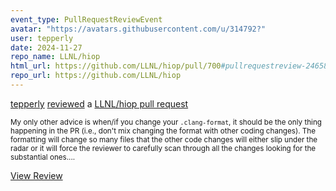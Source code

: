 ```yaml
---
event_type: PullRequestReviewEvent
avatar: "https://avatars.githubusercontent.com/u/314792?"
user: tepperly
date: 2024-11-27
repo_name: LLNL/hiop
html_url: https://github.com/LLNL/hiop/pull/700#pullrequestreview-2465832070
repo_url: https://github.com/LLNL/hiop
---
```


<a href='https://github.com/tepperly' target='_blank'>tepperly</a> <a href='https://github.com/LLNL/hiop/pull/700#pullrequestreview-2465832070' target='_blank'>reviewed</a> a <a href='https://github.com/LLNL/hiop/pull/700' target='_blank'>LLNL/hiop pull request</a>

<small>My only other advice is when/if you change your `.clang-format`, it should be the only thing happening in the PR (i.e., don't mix changing the format with other coding changes). The formatting will change so many files that the other code changes will either slip under the radar or it will force the reviewer to carefully scan through all the changes looking for the substantial ones....</small>

<a href='https://github.com/LLNL/hiop/pull/700#pullrequestreview-2465832070' target='_blank'>View Review</a>